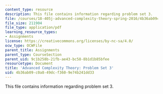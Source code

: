 ```yaml
---
content_type: resource
description: This file contains information regarding problem set 3.
file: /courses/18-405j-advanced-complexity-theory-spring-2016/4b36ab09c0a849dcf3609e74b241dd33_MIT18_405JS16_pset3.pdf
file_size: 211904
file_type: application/pdf
learning_resource_types:
- Assignments
license: https://creativecommons.org/licenses/by-nc-sa/4.0/
ocw_type: OCWFile
parent_title: Assignments
parent_type: CourseSection
parent_uid: 9c1b258b-21fb-ae43-bc58-8b1d1b85bfee
resourcetype: Document
title: 'Advanced Complexity Theory: Problem Set 3'
uid: 4b36ab09-c0a8-49dc-f360-9e74b241dd33
---
```

This file contains information regarding problem set 3.